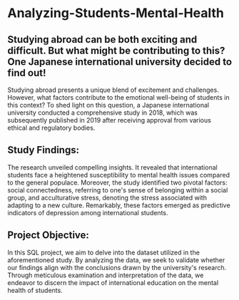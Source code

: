 # Analyzing-Students-Mental-Health

## Studying abroad can be both exciting and difficult. But what might be contributing to this? One Japanese international university decided to find out!

Studying abroad presents a unique blend of excitement and challenges. However, what factors contribute to the emotional well-being of students in this context? To shed light on this question, a Japanese international university conducted a comprehensive study in 2018, which was subsequently published in 2019 after receiving approval from various ethical and regulatory bodies.

## Study Findings:
The research unveiled compelling insights. It revealed that international students face a heightened susceptibility to mental health issues compared to the general populace. Moreover, the study identified two pivotal factors: social connectedness, referring to one's sense of belonging within a social group, and acculturative stress, denoting the stress associated with adapting to a new culture. Remarkably, these factors emerged as predictive indicators of depression among international students.

## Project Objective:
In this SQL project, we aim to delve into the dataset utilized in the aforementioned study. By analyzing the data, we seek to validate whether our findings align with the conclusions drawn by the university's research. Through meticulous examination and interpretation of the data, we endeavor to discern the impact of international education on the mental health of students.
